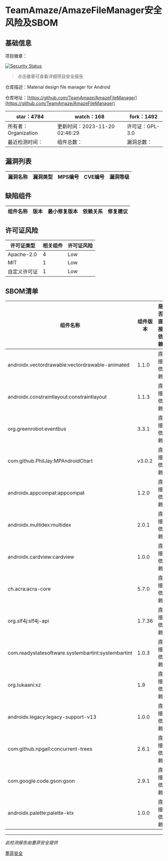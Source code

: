 # TeamAmaze/AmazeFileManager安全风险及SBOM

## 基础信息

项目徽章：

[![Security Status](https://www.murphysec.com/platform3/v31/badge/1726663499520106496.svg)](https://www.murphysec.com/console/report/1726301105867935744/1726663499520106496)

> 点击徽章可查看详细项目安全报告

仓库描述：Material design file manager for Android

仓库地址：[https://github.com/TeamAmaze/AmazeFileManager](https://github.com/TeamAmaze/AmazeFileManager)

| star：4784 | watch：168 | fork：1492 |
| ----------- | -------------- | ------------ |
| 所有者：Organization | 更新时间：2023-11-20 02:46:29 | 许可证：GPL-3.0 |
| 最近检测时间： | 组件总数： | 漏洞总数： |




## 漏洞列表

| 漏洞名称 | 漏洞类型 | MPS编号 | CVE编号 | 漏洞等级 |
| ------- | ------ | ------- | ------ | ----- |





## 缺陷组件

| 组件名称 | 版本 | 最小修复版本 | 依赖关系 | 修复建议 |
| -------- | ---- | ------------ | -------- | -------- |





## 许可证风险

| 许可证类型 | 相关组件 | 许可证风险 |
| ---------- | -------- | ---------- |
|Apache-2.0|4|Low|
|MIT|1|Low|
|自定义许可证|1|Low|




## SBOM清单

| 组件名称 | 组件版本 | 是否直接依赖 | 仓库 |
| -------- | -------- | ------------ | ---- |
|androidx.vectordrawable:vectordrawable-animated|1.1.0|直接依赖|maven|
|androidx.constraintlayout:constraintlayout|1.1.3|直接依赖|maven|
|org.greenrobot:eventbus|3.3.1|直接依赖|maven|
|com.github.PhilJay:MPAndroidChart|v3.0.2|直接依赖|maven|
|androidx.appcompat:appcompat|1.2.0|直接依赖|maven|
|androidx.multidex:multidex|2.0.1|直接依赖|maven|
|androidx.cardview:cardview|1.0.0|直接依赖|maven|
|ch.acra:acra-core|5.7.0|直接依赖|maven|
|org.slf4j:slf4j-api|1.7.36|直接依赖|maven|
|com.readystatesoftware.systembartint:systembartint|1.0.3|直接依赖|maven|
|org.tukaani:xz|1.9|直接依赖|maven|
|androidx.legacy:legacy-support-v13|1.0.0|直接依赖|maven|
|com.github.npgall:concurrent-trees|2.6.1|直接依赖|maven|
|com.google.code.gson:gson|2.9.1|直接依赖|maven|
|androidx.palette:palette-ktx|1.0.0|直接依赖|maven|


------

*此检测报告由墨菲安全提供*

[墨菲安全](www.murphysec.com)